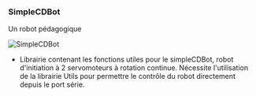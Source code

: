 <!--# SimpleCDBot -->
<!--$ Arduino-->
<!--$ Electronique -->
<!--% Un robot pédagoqique -->
### SimpleCDBot

Un robot pédagogique

![SimpleCDBot](.img/simpleCDbot.png)


- Librairie contenant les fonctions utiles pour le simpleCDBot, robot d'initiation à 2 servomoteurs à rotation continue. 
Nécessite l'utilisation de la librairie Utils pour permettre le contrôle du robot directement depuis le port série. 
